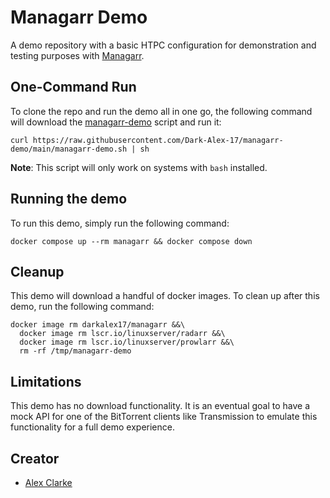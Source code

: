 # Managarr Demo
A demo repository with a basic HTPC configuration for demonstration and testing purposes with [Managarr](https://github.com/Dark-Alex-17/managarr).

## One-Command Run
To clone the repo and run the demo all in one go, the following command will download the [managarr-demo](./managarr-demo.sh) script and run it:
```shell
curl https://raw.githubusercontent.com/Dark-Alex-17/managarr-demo/main/managarr-demo.sh | sh
```

**Note**: This script will only work on systems with `bash` installed.

## Running the demo
To run this demo, simply run the following command:

```shell
docker compose up --rm managarr && docker compose down
```

## Cleanup
This demo will download a handful of docker images. To clean up after this demo, run the following command:

```shell
docker image rm darkalex17/managarr &&\
  docker image rm lscr.io/linuxserver/radarr &&\
  docker image rm lscr.io/linuxserver/prowlarr &&\
  rm -rf /tmp/managarr-demo
```

## Limitations
This demo has no download functionality. It is an eventual goal to have a mock API for one of the BitTorrent clients like Transmission
to emulate this functionality for a full demo experience.

## Creator
* [Alex Clarke](https://github.com/Dark-Alex-17)

